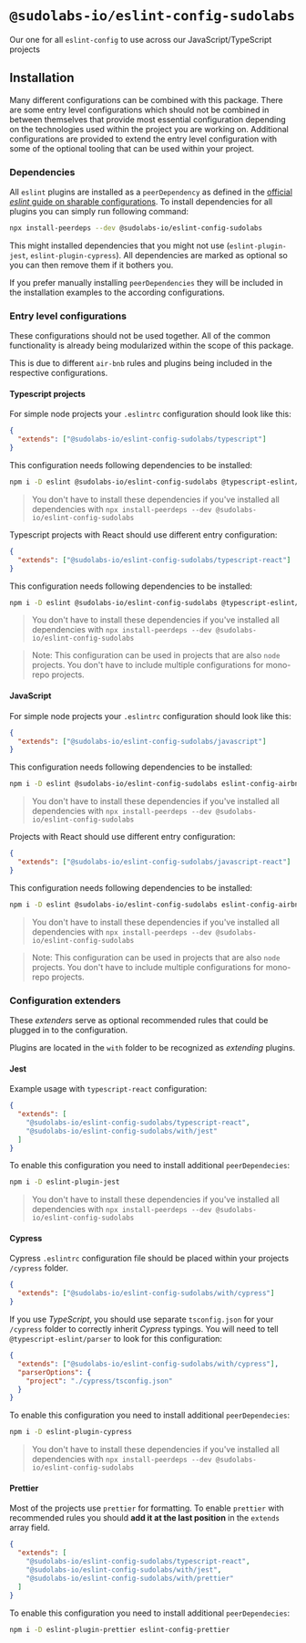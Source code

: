 # `@sudolabs-io/eslint-config-sudolabs`

Our one for all `eslint-config` to use across our JavaScript/TypeScript projects

## Installation

Many different configurations can be combined with this package.
There are some entry level configurations which should not be combined in between themselves that provide most essential configuration depending on the technologies used within the project you are working on.
Additional configurations are provided to extend the entry level configuration with some of the optional tooling that can be used within your project.

### Dependencies

All `eslint` plugins are installed as a `peerDependency` as defined in the [official _eslint_ guide on sharable configurations](https://eslint.org/docs/developer-guide/shareable-configs).
To install dependencies for all plugins you can simply run following command:

```bash
npx install-peerdeps --dev @sudolabs-io/eslint-config-sudolabs
```

This might installed dependencies that you might not use (`eslint-plugin-jest`, `eslint-plugin-cypress`). All dependencies are marked as optional so you can then remove them if it bothers you.

If you prefer manually installing `peerDependencies` they will be included in the installation examples to the according configurations.

### Entry level configurations

These configurations should not be used together. All of the common functionality is already being modularized within the scope of this package.

This is due to different `air-bnb` rules and plugins being included in the respective configurations.

#### Typescript projects

For simple node projects your `.eslintrc` configuration should look like this:

```json
{
  "extends": ["@sudolabs-io/eslint-config-sudolabs/typescript"]
}
```

This configuration needs following dependencies to be installed:

```bash
npm i -D eslint @sudolabs-io/eslint-config-sudolabs @typescript-eslint/eslint-plugin @typescript-eslint/parser eslint-config-airbnb-typescript eslint-plugin-import eslint-plugin-simple-import-sort
```

> You don't have to install these dependencies if you've installed all dependencies with `npx install-peerdeps --dev @sudolabs-io/eslint-config-sudolabs`

Typescript projects with React should use different entry configuration:

```json
{
  "extends": ["@sudolabs-io/eslint-config-sudolabs/typescript-react"]
}
```

This configuration needs following dependencies to be installed:

```bash
npm i -D eslint @sudolabs-io/eslint-config-sudolabs @typescript-eslint/eslint-plugin @typescript-eslint/parser eslint-config-airbnb-typescript eslint-plugin-import eslint-plugin-simple-import-sort eslint-plugin-jsx-a11y eslint-plugin-react eslint-plugin-react-hooks
```

> You don't have to install these dependencies if you've installed all dependencies with `npx install-peerdeps --dev @sudolabs-io/eslint-config-sudolabs`

> Note: This configuration can be used in projects that are also `node` projects. You don't have to include multiple configurations for mono-repo projects.

#### JavaScript

For simple node projects your `.eslintrc` configuration should look like this:

```json
{
  "extends": ["@sudolabs-io/eslint-config-sudolabs/javascript"]
}
```

This configuration needs following dependencies to be installed:

```bash
npm i -D eslint @sudolabs-io/eslint-config-sudolabs eslint-config-airbnb eslint-plugin-import
```

> You don't have to install these dependencies if you've installed all dependencies with `npx install-peerdeps --dev @sudolabs-io/eslint-config-sudolabs`

Projects with React should use different entry configuration:

```json
{
  "extends": ["@sudolabs-io/eslint-config-sudolabs/javascript-react"]
}
```

This configuration needs following dependencies to be installed:

```bash
npm i -D eslint @sudolabs-io/eslint-config-sudolabs eslint-config-airbnb eslint-plugin-import eslint-plugin-jsx-a11y eslint-plugin-react eslint-plugin-react-hooks
```

> You don't have to install these dependencies if you've installed all dependencies with `npx install-peerdeps --dev @sudolabs-io/eslint-config-sudolabs`

> Note: This configuration can be used in projects that are also `node` projects. You don't have to include multiple configurations for mono-repo projects.

### Configuration extenders

These _extenders_ serve as optional recommended rules that could be plugged in to the configuration.

Plugins are located in the `with` folder to be recognized as _extending_ plugins.

#### Jest

Example usage with `typescript-react` configuration:

```json
{
  "extends": [
    "@sudolabs-io/eslint-config-sudolabs/typescript-react",
    "@sudolabs-io/eslint-config-sudolabs/with/jest"
  ]
}
```

To enable this configuration you need to install additional `peerDependecies`:

```bash
npm i -D eslint-plugin-jest
```

> You don't have to install these dependencies if you've installed all dependencies with `npx install-peerdeps --dev @sudolabs-io/eslint-config-sudolabs`

#### Cypress

Cypress `.eslintrc` configuration file should be placed within your projects `/cypress` folder.

```json
{
  "extends": ["@sudolabs-io/eslint-config-sudolabs/with/cypress"]
}
```

If you use _TypeScript_, you should use separate `tsconfig.json` for your `/cypress` folder to correctly inherit _Cypress_ typings. You will need to tell `@typescript-eslint/parser` to look for this configuration:

```json
{
  "extends": ["@sudolabs-io/eslint-config-sudolabs/with/cypress"],
  "parserOptions": {
    "project": "./cypress/tsconfig.json"
  }
}
```

To enable this configuration you need to install additional `peerDependecies`:

```bash
npm i -D eslint-plugin-cypress
```

> You don't have to install these dependencies if you've installed all dependencies with `npx install-peerdeps --dev @sudolabs-io/eslint-config-sudolabs`

#### Prettier

Most of the projects use `prettier` for formatting.
To enable `prettier` with recommended rules you should **add it at the last position** in the `extends` array field.

```json
{
  "extends": [
    "@sudolabs-io/eslint-config-sudolabs/typescript-react",
    "@sudolabs-io/eslint-config-sudolabs/with/jest",
    "@sudolabs-io/eslint-config-sudolabs/with/prettier"
  ]
}
```

To enable this configuration you need to install additional `peerDependecies`:

```bash
npm i -D eslint-plugin-prettier eslint-config-prettier
```
